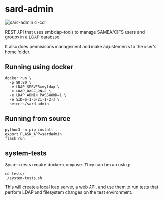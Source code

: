 # sard-admin

![sard-admin ci-cd](https://github.com/setecrs/sard-admin/workflows/sard-admin_ci-cd/badge.svg)

REST API that uses smbldap-tools to manage SAMBA/CIFS users and groups in a LDAP database.

It also does permisisons management and make adjustements to the user's home folder.

## Running using docker

    docker run \
      -p 80:80 \
      -e LDAP_SERVER=myldap \
      -e LDAP_BASE_DN=2 \
      -e LDAP_ADMIN_PASSWORD=1 \
      -e SID=S-1-5-21-1-2-3 \
      setecrs/sard-admin

## Running from source

    python3 -m pip install .
    export FLASK_APP=sardadmin
    flask run

## system-tests

System tests require docker-compose. They can be run using:

    cd tests/
    ./system-tests.sh

This will create a local ldap server, a web API, and use them to run tests that perform LDAP and filesystem changes on the test environment.